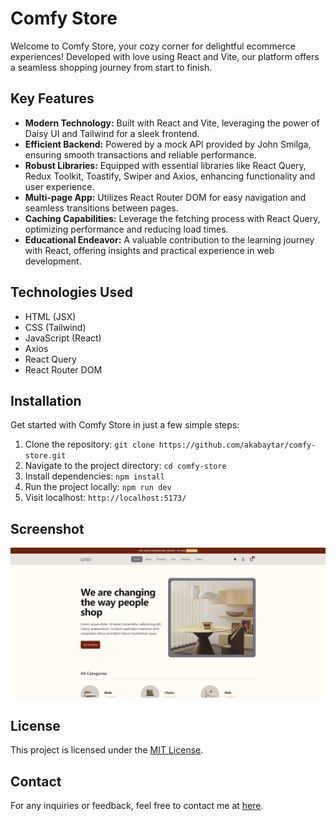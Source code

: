 # Comfy Store
Welcome to Comfy Store, your cozy corner for delightful ecommerce experiences! Developed with love using React and Vite, our platform offers a seamless shopping journey from start to finish.

## Key Features
- **Modern Technology:** Built with React and Vite, leveraging the power of Daisy UI and Tailwind for a sleek frontend.
- **Efficient Backend:** Powered by a mock API provided by John Smilga, ensuring smooth transactions and reliable performance.
- **Robust Libraries:** Equipped with essential libraries like React Query, Redux Toolkit, Toastify, Swiper and Axios, enhancing functionality and user experience.
- **Multi-page App:** Utilizes React Router DOM for easy navigation and seamless transitions between pages.
- **Caching Capabilities:** Leverage the fetching process with React Query, optimizing performance and reducing load times.
- **Educational Endeavor:** A valuable contribution to the learning journey with React, offering insights and practical experience in web development.

## Technologies Used

- HTML (JSX)
- CSS (Tailwind)
- JavaScript (React)
- Axios
- React Query
- React Router DOM

## Installation
Get started with Comfy Store in just a few simple steps:

1. Clone the repository:
   `git clone https://github.com/akabaytar/comfy-store.git`
2. Navigate to the project directory:
   `cd comfy-store`
3. Install dependencies:
   `npm install`
4. Run the project locally:
   `npm run dev`
5. Visit localhost:
   `http://localhost:5173/`

## Screenshot

![Screenshot](/public/screen.png)

## License

This project is licensed under the [MIT License](/LICENSE).

## Contact

For any inquiries or feedback, feel free to contact me at [here](mailto:contact@burakbilgili.co.uk).
